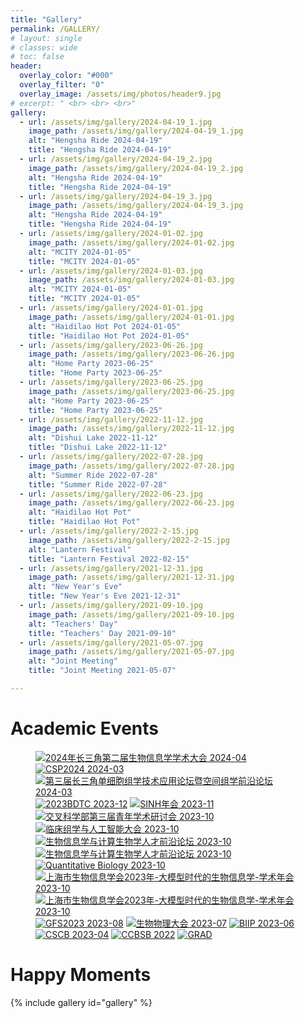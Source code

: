```yaml
---
title: "Gallery"
permalink: /GALLERY/
# layout: single
# classes: wide
# toc: false
header:
  overlay_color: "#000"
  overlay_filter: "0"
  overlay_image: /assets/img/photos/header9.jpg
# excerpt: " <br> <br> <br>"
gallery:
  - url: /assets/img/gallery/2024-04-19_1.jpg
    image_path: /assets/img/gallery/2024-04-19_1.jpg
    alt: "Hengsha Ride 2024-04-19"
    title: "Hengsha Ride 2024-04-19"
  - url: /assets/img/gallery/2024-04-19_2.jpg
    image_path: /assets/img/gallery/2024-04-19_2.jpg
    alt: "Hengsha Ride 2024-04-19"
    title: "Hengsha Ride 2024-04-19"
  - url: /assets/img/gallery/2024-04-19_3.jpg
    image_path: /assets/img/gallery/2024-04-19_3.jpg
    alt: "Hengsha Ride 2024-04-19"
    title: "Hengsha Ride 2024-04-19"
  - url: /assets/img/gallery/2024-01-02.jpg
    image_path: /assets/img/gallery/2024-01-02.jpg
    alt: "MCITY 2024-01-05"
    title: "MCITY 2024-01-05"
  - url: /assets/img/gallery/2024-01-03.jpg
    image_path: /assets/img/gallery/2024-01-03.jpg
    alt: "MCITY 2024-01-05"
    title: "MCITY 2024-01-05"
  - url: /assets/img/gallery/2024-01-01.jpg
    image_path: /assets/img/gallery/2024-01-01.jpg
    alt: "Haidilao Hot Pot 2024-01-05"
    title: "Haidilao Hot Pot 2024-01-05"
  - url: /assets/img/gallery/2023-06-26.jpg
    image_path: /assets/img/gallery/2023-06-26.jpg
    alt: "Home Party 2023-06-25"
    title: "Home Party 2023-06-25"
  - url: /assets/img/gallery/2023-06-25.jpg
    image_path: /assets/img/gallery/2023-06-25.jpg
    alt: "Home Party 2023-06-25"
    title: "Home Party 2023-06-25"
  - url: /assets/img/gallery/2022-11-12.jpg
    image_path: /assets/img/gallery/2022-11-12.jpg
    alt: "Dishui Lake 2022-11-12"
    title: "Dishui Lake 2022-11-12"
  - url: /assets/img/gallery/2022-07-28.jpg
    image_path: /assets/img/gallery/2022-07-28.jpg
    alt: "Summer Ride 2022-07-28"
    title: "Summer Ride 2022-07-28"
  - url: /assets/img/gallery/2022-06-23.jpg
    image_path: /assets/img/gallery/2022-06-23.jpg
    alt: "Haidilao Hot Pot"
    title: "Haidilao Hot Pot"
  - url: /assets/img/gallery/2022-2-15.jpg
    image_path: /assets/img/gallery/2022-2-15.jpg
    alt: "Lantern Festival"
    title: "Lantern Festival 2022-02-15"
  - url: /assets/img/gallery/2021-12-31.jpg
    image_path: /assets/img/gallery/2021-12-31.jpg
    alt: "New Year's Eve"
    title: "New Year's Eve 2021-12-31"
  - url: /assets/img/gallery/2021-09-10.jpg
    image_path: /assets/img/gallery/2021-09-10.jpg
    alt: "Teachers' Day"
    title: "Teachers' Day 2021-09-10"
  - url: /assets/img/gallery/2021-05-07.jpg
    image_path: /assets/img/gallery/2021-05-07.jpg
    alt: "Joint Meeting"
    title: "Joint Meeting 2021-05-07"

---
```


# Academic Events

<figure class="third">
  <a href="/assets/img/gallery/2024-04-13.jpg" title="2024年长三角第二届生物信息学学术大会 2024-04" alt="2024年长三角第二届生物信息学学术大会 2024-04">
  <img src="/assets/img/gallery/2024-04-13.jpg" title="2024年长三角第二届生物信息学学术大会 2024-04" alt="2024年长三角第二届生物信息学学术大会 2024-04"></a>
  
  <a href="/assets/img/gallery/2024-03-31.jpg" title="CSP2024 2024-03" alt="CSP2024 2024-03">
  <img src="/assets/img/gallery/2024-03-31.jpg" title="CSP2024 2024-03" alt="CSP2024 2024-03"></a>

  <a href="/assets/img/gallery/2024-03-01.jpg" title="第三届长三角单细胞组学技术应用论坛暨空间组学前沿论坛 2024-03" alt="第三届长三角单细胞组学技术应用论坛暨空间组学前沿论坛 2024-03">
  <img src="/assets/img/gallery/2024-03-01.jpg" title="第三届长三角单细胞组学技术应用论坛暨空间组学前沿论坛 2024-03" alt="第三届长三角单细胞组学技术应用论坛暨空间组学前沿论坛 2024-03"></a>

  <a href="/assets/img/gallery/2023-12-24.jpg" title="2023BDTC 2023-12" alt="2023BDTC 2023-12">
  <img src="/assets/img/gallery/2023-12-24.jpg" title="2023BDTC 2023-12" alt="2023BDTC 2023-12"></a>

  <a href="/assets/img/gallery/2023-11-22.jpg" title="SINH年会 2023-11" alt="SINH年会 2023-11">
  <img src="/assets/img/gallery/2023-11-22.jpg" title="SINH年会 2023-11" alt="SINH年会 2023-11"></a>

  <a href="/assets/img/gallery/2023-10-24.jpg" title="交叉科学部第三届青年学术研讨会 2023-10" alt="交叉科学部第三届青年学术研讨会 2023-10">
  <img src="/assets/img/gallery/2023-10-24.jpg" title="交叉科学部第三届青年学术研讨会 2023-10" alt="交叉科学部第三届青年学术研讨会 2023-10"></a>

  <a href="/assets/img/gallery/2023-10-22.jpg" title="临床组学与人工智能大会 2023-10" alt="临床组学与人工智能大会 2023-10">
  <img src="/assets/img/gallery/2023-10-22.jpg" title="临床组学与人工智能大会 2023-10" alt="临床组学与人工智能大会 2023-10"></a>

  <a href="/assets/img/gallery/2023-10-21-22.JPG" title="生物信息学与计算生物学人才前沿论坛 2023-10" alt="生物信息学与计算生物学人才前沿论坛 2023-10">
  <img src="/assets/img/gallery/2023-10-21-22.JPG" title="生物信息学与计算生物学人才前沿论坛 2023-10" alt="生物信息学与计算生物学人才前沿论坛 2023-10"></a>

  <a href="/assets/img/gallery/2023-10-21.JPG" title="生物信息学与计算生物学人才前沿论坛 2023-10" alt="生物信息学与计算生物学人才前沿论坛 2023-10">
  <img src="/assets/img/gallery/2023-10-21.JPG" title="生物信息学与计算生物学人才前沿论坛 2023-10" alt="生物信息学与计算生物学人才前沿论坛 2023-10"></a>

  <a href="/assets/img/gallery/2023-10-15.jpg" title="Quantitative Biology 2023-10" alt="Quantitative Biology 2023-10">
  <img src="/assets/img/gallery/2023-10-15.jpg" title="Quantitative Biology 2023-10" alt="Quantitative Biology 2023-10"></a>

  
  <a href="/assets/img/gallery/2023-10-16.jpg" title="上海市生物信息学会2023年-大模型时代的生物信息学-学术年会 2023-10" alt="上海市生物信息学会2023年-大模型时代的生物信息学-学术年会 2023-10">
  <img src="/assets/img/gallery/2023-10-16.jpg" title="上海市生物信息学会2023年-大模型时代的生物信息学-学术年会 2023-10" alt="上海市生物信息学会2023年-大模型时代的生物信息学-学术年会 2023-10"></a>

  <a href="/assets/img/gallery/2023-10-14.jpg" title="上海市生物信息学会2023年-大模型时代的生物信息学-学术年会 2023-10" alt="上海市生物信息学会2023年-大模型时代的生物信息学-学术年会 2023-10">
  <img src="/assets/img/gallery/2023-10-14.jpg" title="上海市生物信息学会2023年-大模型时代的生物信息学-学术年会 2023-10" alt="上海市生物信息学会2023年-大模型时代的生物信息学-学术年会 2023-10"></a>

  <a href="/assets/img/gallery/2023-08-04.jpg" title="GFS2023 2023-08" alt="GFS2023 2023-08">
  <img src="/assets/img/gallery/2023-08-04.jpg" title="GFS2023 2023-08" alt="GFS2023 2023-08"></a>

  <a href="/assets/img/gallery/2023-07-20.jpg" title="生物物理大会 2023-07" alt="生物物理大会 2023-07">
  <img src="/assets/img/gallery/2023-07-20.jpg" title="生物物理大会 2023-07" alt="生物物理大会 2023-07"></a>

  <a href="/assets/img/gallery/2023-06-19.jpg" title="BIIP 2023-06" alt="BIIP 2023-06">
  <img src="/assets/img/gallery/2023-06-19.jpg" title="BIIP 2023-06" alt="BIIP 2023-06"></a>

  <a href="/assets/img/gallery/2023-04-10.jpg" title="CSCB 2023-04" alt="CSCB 2023-04">
  <img src="/assets/img/gallery/2023-04-10.jpg" title="CSCB 2023-04" alt="CSCB 2023-04"></a>

  <a href="/assets/img/gallery/2022-02-28.jpg" title="CCBSB 2022" alt="CCBSB 2022">
  <img src="/assets/img/gallery/2022-02-28.jpg" title="CCBSB 2022" alt="CCBSB 2022"></a>

  <a href="/assets/img/gallery/2023-02-18.jpg" title="GRAD" alt="GRAD">
  <img src="/assets/img/gallery/2023-02-18.jpg" title="GRAD" alt="GRAD"></a>

</figure>


# Happy Moments

{% include gallery id="gallery" %}
